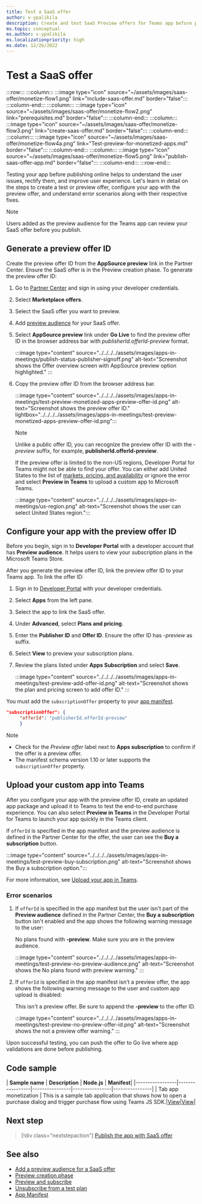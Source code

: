 ```yaml
---
title: Test a SaaS offer
author: v-ypalikila
description: Create and test SaaS Preview offers for Teams app before pushing the offer live. Create a preview offer ID, configure your app with the preview offer ID, and upload.
ms.topic: conceptual
ms.author: v-ypalikila
ms.localizationpriority: high
ms.date: 12/26/2022
---
```


# Test a SaaS offer

:::row:::
   :::column:::
      :::image type="icon" source="~/assets/images/saas-offer/monetize-flow1.png" link="include-saas-offer.md" border="false":::
   :::column-end:::
   :::column:::
      :::image type="icon" source="~/assets/images/saas-offer/monetize-flow2.png" link="prerequisites.md" border="false":::
   :::column-end:::
   :::column:::
      :::image type="icon" source="~/assets/images/saas-offer/monetize-flow3.png" link="create-saas-offer.md" border="false":::
   :::column-end:::
   :::column:::
      :::image type="icon" source="~/assets/images/saas-offer/monetize-flow4a.png" link="Test-preview-for-monetized-apps.md" border="false":::
   :::column-end:::
   :::column:::
      :::image type="icon" source="~/assets/images/saas-offer/monetize-flow5.png" link="publish-saas-offer-app.md" border="false":::
   :::column-end:::
:::row-end:::

Testing your app before publishing online helps to understand the user issues, rectify them, and improve user experience. Let's learn in detail on the steps to create a test or preview offer, configure your app with the preview offer, and understand error scenarios along with their respective fixes.

>[!NOTE]
> Users added as the preview audience for the Teams app can review your SaaS offer before you publish.

## Generate a preview offer ID

Create the preview offer ID from the **AppSource preview** link in the Partner Center. Ensure the SaaS offer is in the Preview creation phase. To generate the preview offer ID:

1. Go to [Partner Center](https://go.microsoft.com/fwlink/?linkid=2166002) and sign in using your developer credentials.
1. Select **Marketplace offers**.
1. Select the SaaS offer you want to preview.
1. Add [preview audience](/azure/marketplace/create-new-saas-offer-preview) for your SaaS offer.
1. Select **AppSource preview** link under **Go Live** to find the preview offer ID in the browser address bar with *publisherId.offerId-preview* format.

    :::image type="content" source="../../../../assets/images/apps-in-meetings/publish-status-publisher-signoff.png" alt-text="Screenshot shows the Offer overview screen with AppSource preview option highlighted." :::

1. Copy the preview offer ID from the browser address bar.

      :::image type="content" source="../../../../assets/images/apps-in-meetings/test-preview-monetized-apps-preview-offer-id.png" alt-text="Screenshot shows the preview offer ID."  lightbox="../../../../assets/images/apps-in-meetings/test-preview-monetized-apps-preview-offer-id.png":::

    > [!NOTE]
    > Unlike a public offer ID, you can recognize the preview offer ID with the *-preview* suffix, for example, **publisherId.offerId-preview**.

    If the preview offer is limited to the non-US regions, Developer Portal for Teams might not be able to find your offer. You can either add United States to the list of [markets, pricing, and availability](/azure/marketplace/create-new-saas-offer-plans) or ignore the error and select **Preview in Teams** to upload a custom app to Microsoft Teams.  

    :::image type="content" source="../../../../assets/images/apps-in-meetings/us-region.png" alt-text="Screenshot shows the user can select United States region.":::

## Configure your app with the preview offer ID

Before you begin, sign in to **Developer Portal** with a developer account that has **Preview audience**. It helps users to view your subscription plans in the Microsoft Teams Store.

After you generate the preview offer ID, link the preview offer ID to your Teams app. To link the offer ID:

1. Sign in to [Developer Portal](https://dev.teams.microsoft.com/) with your developer credentials.
1. Select **Apps** from the left pane.
1. Select the app to link the SaaS offer.
1. Under **Advanced**, select **Plans and pricing**.
1. Enter the **Publisher ID** and **Offer ID**. Ensure the offer ID has *-preview* as suffix.
1. Select **View** to preview your subscription plans.
1. Review the plans listed under **Apps Subscription** and select **Save**.

    :::image type="content" source="../../../../assets/images/apps-in-meetings/test-preview-add-offer-id.png" alt-text="Screenshot shows the plan and pricing screen to add offer ID." :::

You must add the `subscriptionOffer` property to your [app manifest](../../../../resources/schema/manifest-schema.md#subscriptionoffer).

```json
"subscriptionOffer": {
     "offerId": "publisherId.offerId-preview"
     }
```

>[!NOTE]
>
> * Check for the *Preview offer* label next to **Apps subscription** to confirm if the offer is a preview offer.
> * The manifest schema version 1.10 or later supports the `subscriptionOffer` property.

## Upload your custom app into Teams

After you configure your app with the preview offer ID, create an updated app package and upload it to Teams to test the end-to-end purchase experience. You can also select **Preview in Teams** in the Developer Portal for Teams to launch your app quickly in the Teams client.

If `offerId` is specified in the app manifest and the preview audience is defined in the Partner Center for the offer, the user can see the **Buy a subscription** button.

:::image type="content" source="../../../../assets/images/apps-in-meetings/test-preview-buy-subscription.png" alt-text="Screenshot shows the Buy a subscription option.":::

For more information, see [Upload your app in Teams](../../apps-upload.md).

### Error scenarios

1. If `offerId` is specified in the app manifest but the user isn't part of the **Preview audience** defined in the Partner Center, the **Buy a subscription** button isn't enabled and the app shows the following warning message to the user:

    No plans found with **-preview**. Make sure you are in the preview audience.

    :::image type="content" source="../../../../assets/images/apps-in-meetings/test-preview-no-preview-audience.png" alt-text="Screenshot shows the No plans found with preview warning." :::

1. If `offerId` is specified in the app manifest isn't a preview offer, the app shows the following warning message to the user and custom app upload is disabled:
  
    This isn't a preview offer. Be sure to append the **-preview** to the offer ID.

    :::image type="content" source="../../../../assets/images/apps-in-meetings/test-preview-no-preview-offer-id.png" alt-text="Screenshot shows the not a preview offer warning." :::

Upon successful testing, you can push the offer to Go live where app validations are done before publishing.

## Code sample

| **Sample name** | **Description** | **Node.js** | **Manifest**|
|-----------------|-----------------|----------------|----------------|----------------|
| Tab app monetization | This is a sample tab application that shows how to open a purchase dialog and trigger purchase flow using Teams JS SDK.|[View](https://github.com/OfficeDev/Microsoft-Teams-Samples/tree/main/samples/tab-app-monetization/nodejs)|[View](https://github.com/OfficeDev/Microsoft-Teams-Samples/tree/main/samples/tab-app-monetization/nodejs/demo-manifest/tab-app-monetization.zip)|

## Next step

> [!div class="nextstepaction"]
> [Publish the app with SaaS offer](publish-saas-offer-app.md)

## See also

* [Add a preview audience for a SaaS offer](/azure/marketplace/create-new-saas-offer-preview)
* [Preview creation phase](/azure/marketplace/review-publish-offer)
* [Preview and subscribe](/partner-center/marketplace/test-saas-preview-offer)
* [Unsubscribe from a test plan](/partner-center/marketplace/test-saas-unsubscribe)
* [App Manifest](../../../../resources/schema/manifest-schema-dev-preview.md)
